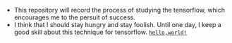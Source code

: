 * This repository will record the process of studying the tensorflow, which encourages me to the persuit of success.  
* I think that I should stay hungry and stay foolish. Until one day, I keep a good skill about this technique for tensorflow. [`hello,world!`](https://github.com/HarryUlysses/DenseNet/edit/master/README.md)  
